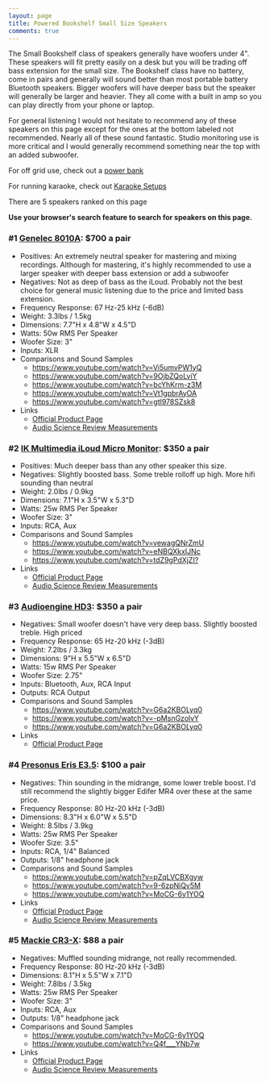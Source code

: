 ```yaml
---
layout: page
title: Powered Bookshelf Small Size Speakers
comments: true
---
```


The Small Bookshelf class of speakers generally have woofers under 4". These speakers will fit pretty easily on a desk but you will be trading off bass extension for the small size. The Bookshelf class have no battery, come in pairs and generally will sound better than most portable battery Bluetooth speakers. Bigger woofers will have deeper bass but the speaker will generally be larger and heavier. They all come with a built in amp so you can play directly from your phone or laptop. 

For general listening I would not hesitate to recommend any of these speakers on this page except for the ones at the bottom labeled not recommended. Nearly all of these sound fantastic. Studio monitoring use is more critical and I would generally recommend something near the top with an added subwoofer.

For off grid use, check out a [power bank](/portable-power-stations/)

For running karaoke, check out [Karaoke Setups](/karaoke-setups/)

There are 5 speakers ranked on this page

**Use your browser's search feature to search for speakers on this page.**

### #1 [Genelec 8010A](https://www.guitarcenter.com/Genelec/8010-Bi-Amplified-Monitor-System-Each.gc): $700 a pair
- Positives: An extremely neutral speaker for mastering and mixing recordings. Although for mastering, it's highly recommended to use a larger speaker with deeper bass extension or add a subwoofer
- Negatives: Not as deep of bass as the iLoud. Probably not the best choice for general music listening due to the price and limited bass extension.
- Frequency Response: 67 Hz-25 kHz (-6dB)
- Weight: 3.3lbs / 1.5kg
- Dimensions: 7.7"H x 4.8"W x 4.5"D
- Watts: 50w RMS Per Speaker
- Woofer Size: 3"
- Inputs: XLR
- Comparisons and Sound Samples
    - <https://www.youtube.com/watch?v=Vi5umvPW1yQ>
    - <https://www.youtube.com/watch?v=9OjbZQoLviY>
    - <https://www.youtube.com/watch?v=bcYhKrm-z3M>
    - <https://www.youtube.com/watch?v=Vt1gpbrAyOA>
    - <https://www.youtube.com/watch?v=gtl978SZsk8>
- Links
    - [Official Product Page](https://www.genelec.com/8010a)
    - [Audio Science Review Measurements](https://www.audiosciencereview.com/forum/index.php?threads/genelec-8010a-powered-studio-monitor-review.16866/)

### #2 [IK Multimedia iLoud Micro Monitor](https://www.amazon.com/IK-Multimedia-Monitors-ultra-compact-bluetooth/dp/B01C5RZWCQ?crid=FTKKM0F5TJNL&dib=eyJ2IjoiMSJ9.Yba7lZsP6xiTaLB2JTp9-_po8zhIrCwtX5EocFFqVNrrBehkyvoGuWS4UZkh1sPvYez1cLKuS70x70dsHHZsFkTxBOWghVD36HnvqcOTDbENLfxSU0siYsk3GIkjpoM_A6cERteJasV8rsPF84mN4Bh_Fsvez4Xc_p8vgYHnv4_DSlUGzxLc2Lgd4e1RRB_nDHfWnkszL5bclEiws8sP_0RSbVB4arK_Zmx8zDwiT8E3FZxS53ym-AP-_Y3dWk3VzX8i0x6FejkO8aNfbKtbCCl974abFHWU7Nv0VHzTF1E.gw-HZdeC1ncUMe54z3KvG6IBrIrBWjL6igImRz-IWA4&dib_tag=se&keywords=iLoud%2BMicro%2BMonitor&qid=1716443060&sprefix=%2Caps%2C284&sr=8-5&ufe=app_do%3Aamzn1.fos.1740e8b9-be2d-46a4-a376-9d8efb903409&th=1&linkCode=ll1&tag=rankingspea01-20&linkId=cdd8999ef33fda8cd5e626b3cff2b3c8&language=en_US&ref_=as_li_ss_tl): $350 a pair
- Positives: Much deeper bass than any other speaker this size.
- Negatives: Slightly boosted bass. Some treble rolloff up high. More hifi sounding than neutral
- Weight: 2.0lbs / 0.9kg
- Dimensions: 7.1"H x 3.5"W x 5.3"D
- Watts: 25w RMS Per Speaker
- Woofer Size: 3"
- Inputs: RCA, Aux
- Comparisons and Sound Samples
    - <https://www.youtube.com/watch?v=vewagQNrZmU>
    - <https://www.youtube.com/watch?v=eNBQXkxIJNc>
    - <https://www.youtube.com/watch?v=tdZ9gPdXjZI?>
- Links
    - [Official Product Page](https://www.ikmultimedia.com/products/iloudmm/index.php)
    - [Audio Science Review Measurements](https://www.audiosciencereview.com/forum/index.php?threads/iloud-micro-monitors-measurements-and-quasi-anechoic-spinorama.10988/)

### #3 [Audioengine HD3](https://www.amazon.com/Audioengine-Wireless-Speakers-Bluetooth-Bookshelf/dp/B08SHSVFLY?crid=2PAOFMKQJCA92&dib=eyJ2IjoiMSJ9.-lgXjJT-hOTZbGuByE457OF0Wix6VS3ewqvk55KMbHFK9drJd9dPtMZnw5zhXnbPA4IT_kdb65nx3HXZGXsJSq7RLZtQqtKx4U9oHdLDku4miz1C_OfosL-sk1i_jJZ7j57PSlh0mCElO-JjMwmfH0nqTA_KNKznLd2PkXcQIwlah7Pla45MAoQnqVa0vIxD4-QFWJo3AP_lbgvIldGnXPCMA5NNArUmNUg-KW8kcLc.lADSUyfnqhNaacghdfKgOwANKhiZRs8voVHmAORVj_E&dib_tag=se&keywords=audioengine%2Bhd3&qid=1713997265&sprefix=audioengine%2Bhd%2Caps%2C240&sr=8-1-spons&ufe=app_do%3Aamzn1.fos.1740e8b9-be2d-46a4-a376-9d8efb903409&sp_csd=d2lkZ2V0TmFtZT1zcF9hdGY&th=1&linkCode=ll1&tag=rankingspea01-20&linkId=88358c04e2d0204d09b8fad4ef74fdf5&language=en_US&ref_=as_li_ss_tl): $350 a pair
- Negatives: Small woofer doesn't have very deep bass. Slightly boosted treble. High priced
- Frequency Response: 65 Hz-20 kHz (-3dB)
- Weight: 7.2lbs / 3.3kg
- Dimensions: 9"H x 5.5"W x 6.5"D
- Watts: 15w RMS Per Speaker
- Woofer Size: 2.75"
- Inputs: Bluetooth, Aux, RCA Input
- Outputs: RCA Output
- Comparisons and Sound Samples
    - <https://www.youtube.com/watch?v=G6a2KBOLyq0>
    - <https://www.youtube.com/watch?v=-pMsnGzolvY>
    - <https://www.youtube.com/watch?v=G6a2KBOLyq0>
- Links
    - [Official Product Page](https://audioengine.com/shop/speakers/hd-series/hd3-wireless-speakers/)

### #4 [Presonus Eris E3.5](https://www.amazon.com/PreSonus-Eris-3-5-Gen-Studio-Quality/dp/B0C88ZB3D9?crid=1BXBDC5F38PWQ&dib=eyJ2IjoiMSJ9.31xFOOR9-gtwERWHMFQPHM5MYzxWi333F-Ang6AXHb3XRfCOYSLQJeHqCRd51uoev37Y5AFj5-iiuMPmIKs1sBOfZLcFu8VTnPbfgl4Y-TwbCC2GD3RBluuNdXj-UctmFhVXr-bMZqheVK-4D2wA9Ea7-391phJHoZkMT2K1wIYSC7Pq7pF-HwUO8ISTqLc-cDWQXnZXhmYtv_B0DWVWM5UMAFCRxYh_P5JHLPiYPA_IDndatQwgaJPnpTmMyqYdYOjPNBkmZhGzdO58Agx9rN8qaVCFnH7bbhXVdps5s9g.ZiYxrPMTMWIMwq1RC9Un4I2kNwKx0o0oq3yJw_n9Im4&dib_tag=se&keywords=Presonus%2BEris%2BE3.5&qid=1716352093&sprefix=presonus%2Beris%2Be3.5%2Caps%2C197&sr=8-2&th=1&linkCode=ll1&tag=rankingspea01-20&linkId=d6e9ea8d126e89623f2728cc97200109&language=en_US&ref_=as_li_ss_tl): $100 a pair
- Negatives: Thin sounding in the midrange, some lower treble boost. I'd still recommend the slightly bigger Edifer MR4 over these at the same price.
- Frequency Response: 80 Hz-20 kHz (-3dB)
- Dimensions: 8.3"H x 6.0"W x 5.5"D
- Weight: 8.5lbs / 3.9kg
- Watts: 25w RMS Per Speaker
- Woofer Size: 3.5"
- Inputs: RCA, 1/4" Balanced
- Outputs: 1/8" headphone jack
- Comparisons and Sound Samples
    - <https://www.youtube.com/watch?v=pZqLVCBXgyw>
    - <https://www.youtube.com/watch?v=9-6zpNiQv5M>
    - <https://www.youtube.com/watch?v=MoCG-6y1YOQ>
- Links
    - [Official Product Page](https://legacy.presonus.com/products/Eris-E35)
    - [Audio Science Review Measurements](https://www.audiosciencereview.com/forum/index.php?threads/presonus-eris-e3-5-powered-monitor-review-100-pair.23388/)

### #5 [Mackie CR3-X](https://www.amazon.com/Mackie-Creative-Reference-Multimedia-Professional/dp/B083N8N7TB?crid=3VVZH09RP3KC6&dib=eyJ2IjoiMSJ9.d-4Eu3yGmWJ5akzu6LiehmOqAWostuJce0FZCE3NempL06EOYsIUkGgXW8p3bxDOidk90SvU9Mr64mxJe1i3PnE-2-Mg8e2U7MAjsfgrzwvgP3IXw54myLmCDQ61dfzK2qcM_hOIY7F6MUN4N_Z5JpUZ3RCvDuYiqf3QHseRsX1djCMx1zhQ-V13-TKc3zh5yFKIWVdsvck6g46_dZQygE9n86i0lpbqXts0aqz76140MinXbD-yJjxcpVAbgUlMNjfvWW4aS1-xiO5sG28k7h9eOcZyKnXsjAKS5j2kFQM.TA77MhOkG1KRMBQIhofwZEyAKR5mqMnSbXxIvznf19Y&dib_tag=se&keywords=mackie%2Bcr3&qid=1716352480&sprefix=mackie%2Bcr3%2Caps%2C195&sr=8-2&th=1&linkCode=ll1&tag=rankingspea01-20&linkId=74cf1a31342968d7d02e77be62467d27&language=en_US&ref_=as_li_ss_tl): $88 a pair
- Negatives: Muffled sounding midrange, not really recommended.
- Frequency Response: 80 Hz-20 kHz (-3dB)
- Dimensions: 8.1"H x 5.5"W x 7.1"D
- Weight: 7.8lbs / 3.5kg
- Watts: 25w RMS Per Speaker
- Woofer Size: 3"
- Inputs: RCA, Aux
- Outputs: 1/8" headphone jack
- Comparisons and Sound Samples
    - <https://www.youtube.com/watch?v=MoCG-6y1YOQ>
    - <https://www.youtube.com/watch?v=Q4f___YNb7w>
- Links
    - [Official Product Page](https://mackie.com/en/products/studio-monitoring/cr-x-series/CR3_X.html)
    - [Audio Science Review Measurements](https://www.audiosciencereview.com/forum/index.php?threads/mackie-cr3-x-powered-monitor-review-100-pair.23389/)
